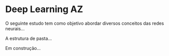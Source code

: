 # Deep Learning AZ

O seguinte estudo tem como objetivo abordar diversos conceitos das redes neurais...

A estrutura de pasta...

Em construção...
